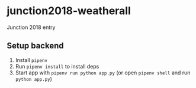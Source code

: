 # junction2018-weatherall

Junction 2018 entry

## Setup backend

1. Install `pipenv`
2. Run `pipenv install` to install deps
3. Start app with `pipenv run python app.py` (or open `pipenv shell` and run `python app.py`)
